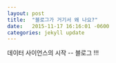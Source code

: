 ```yaml
---
layout: post
title:  "블로그가 거기서 왜 나요?"
date:   2015-11-17 16:16:01 -0600
categories: jekyll update
---
```


데이터 사이언스의 시작 -- 블로그 !!!
